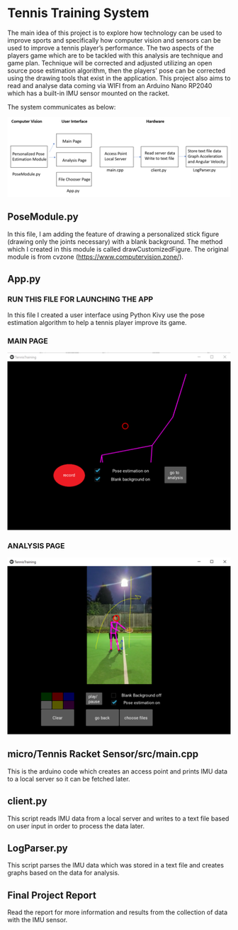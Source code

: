 # Tennis Training System

The main idea of this project is to explore how technology can be used to improve sports and specifically how computer vision and sensors can be used to improve a tennis player’s performance. The two aspects of the players game which are to be tackled with this analysis are technique and game plan. Technique will be corrected and adjusted utilizing an open source pose estimation algorithm, then the players' pose can be corrected using the drawing tools that exist in the application. This project also aims to read and analyse data coming via WIFI from an Arduino Nano RP2040 which has a built-in IMU sensor mounted on the racket.

The system communicates as below:

![This is an image](./styling/file_system_diagram.PNG)

## PoseModule.py
In this file, I am adding the feature of drawing a personalized stick figure (drawing only the joints necessary) with a blank background. The method which I created in this module is called drawCustomizedFigure. The original module is from cvzone (https://www.computervision.zone/).

## App.py
### RUN THIS FILE FOR LAUNCHING THE APP
In this file I created a user interface using Python Kivy use the pose estimation algorithm to help a tennis player improve its game. 

### MAIN PAGE
![This is an image](./styling/main_page.PNG)

### ANALYSIS PAGE
![This is an image](./styling/analysis_one.PNG)

## micro/Tennis Racket Sensor/src/main.cpp
This is the arduino code which creates an access point and prints IMU data to a local server so it can be fetched later.

## client.py
This script reads IMU data from a local server and writes to a text file based on user input in order to process the data later.

## LogParser.py
This script parses the IMU data which was stored in a text file and creates graphs based on the data for analysis.

## Final Project Report
Read the report for more information and results from the collection of data with the IMU sensor.


